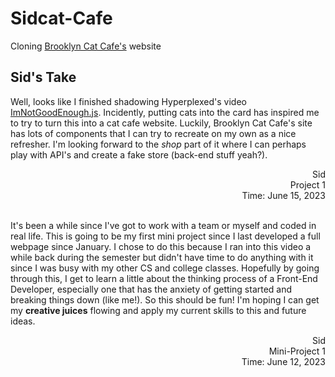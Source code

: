 # Sidcat-Cafe
Cloning [Brooklyn Cat Cafe's](https://catcafebk.com/) website 

## Sid's Take 

Well, looks like I finished shadowing Hyperplexed's video [ImNotGoodEnough.js](https://www.youtube.com/watch?v=6TYkDy54q4E&list=PLbP5K8j2sxDlmpqAhvpF65CSPjfj4d6pJ&index=6). Incidently, putting cats into the card has inspired me to try to turn this into a cat cafe website. Luckily, Brooklyn Cat Cafe's site has lots of components that I can try to recreate on my own as a nice refresher. I'm looking forward to the *shop* part of it where I can perhaps play with API's and create a fake store (back-end stuff yeah?).

<div dir="rtl">Sid</div>
<div dir="rtl">Project 1</div>
<div dir="rtl">Time: June 15, 2023</div>     

</br>

It's been a while since I've got to work with a team or myself and coded in real life. This is going to be my first mini project since I last developed a full webpage since January. I chose to do this because I ran into this video a while back during the semester but didn't have time to do anything with it since I was busy with my other CS and college classes. Hopefully by going through this, I get to learn a little about the thinking process of a Front-End Developer, especially one that has the anxiety of getting started and breaking things down (like me!). So this should be fun! I'm hoping I can get my **creative juices** flowing and apply my current skills to this and future ideas. 

<div dir="rtl">Sid</div>
<div dir="rtl">Mini-Project 1</div>
<div dir="rtl">Time: June 12, 2023</div>
